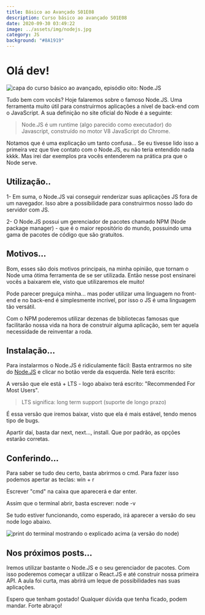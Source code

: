 ```yaml
---
title: Básico ao Avançado S01E08
description: Curso básico ao avançado S01E08
date: 2020-09-30 03:49:22
image: ../assets/img/nodejs.jpg
category: JS
background: "#8A1919"
---
```

# Olá dev!

![capa do curso básico ao avançado, episódio oito: Node.JS](../assets/img/nodejs.jpg)

Tudo bem com vocês? Hoje falaremos sobre o famoso Node.JS. Uma ferramenta muito útil para construirmos aplicações a nível de back-end com o JavaScript.
A sua definição no site oficial do Node é a seguinte: 

> Node.JS é um runtime (algo parecido como executador) do Javascript, construído no motor V8 JavaScript do Chrome.

Notamos que é uma explicação um tanto confusa... Se eu tivesse lido isso a primeira vez que tive contato com o Node.JS, eu não teria entendido nada kkkk.
Mas irei dar exemplos pra vocês entenderem na prática pra que o Node serve. 

## Utilização..

1- Em suma, o Node.JS vai conseguir renderizar suas aplicações JS fora de um navegador. Isso abre a possibilidade para construirmos nosso lado do servidor com JS.

2- O Node.JS possui um gerenciador de pacotes chamado NPM (Node package manager) - que é o maior repositório do mundo, possuindo uma gama de pacotes de código que são gratuitos.

## Motivos...

Bom, esses são dois motivos principais, na minha opinião, que tornam o Node uma ótima ferramenta de se ser utilizada. Então nesse post ensinarei vocês a baixarem ele, visto que utilizaremos ele muito! 

Pode parecer preguiça minha... mas poder utilizar uma linguagem no front-end e no back-end é simplesmente incrível, por isso o JS é uma linguagem tão versátil.

Com o NPM poderemos utilizar dezenas de bibliotecas famosas que facilitarão nossa vida na hora de construir alguma aplicação, sem ter aquela necessidade de reinventar a roda.

## Instalação...

Para instalarmos o Node.JS é ridiculamente fácil:
Basta entrarmos no site do [Node.JS](https://nodejs.org/en/) e clicar no botão verde da esquerda. Nele terá escrito:

A versão que ele está + LTS - logo abaixo terá escrito: "Recommended For Most Users". 

>LTS significa: long term support (suporte de longo prazo)

É essa versão que iremos baixar, visto que ela é mais estável, tendo menos tipo de bugs.

Apartir daí, basta dar next, next..., install. Que por padrão, as opções estarão corretas.

## Conferindo...

Para saber se tudo deu certo, basta abrirmos o cmd. Para fazer isso podemos apertar as teclas: win + r

Escrever "cmd" na caixa que aparecerá e dar enter.

Assim que o terminal abrir, basta escrever: node -v

Se tudo estiver funcionando, como esperado, irá aparecer a versão do seu node logo abaixo.

![print do terminal mostrando o explicado acima (a versão do node)](../assets/img/terminal.png)

## Nos próximos posts...

Iremos utilizar bastante o Node.JS e o seu gerenciador de pacotes. Com isso poderemos começar a utilizar o React.JS e até construir nossa primeira API.
A aula foi curta, mas abrirá um leque de possibilidades nas suas aplicações.

Espero que tenham gostado! Qualquer dúvida que tenha ficado, podem mandar.
Forte abraço!
